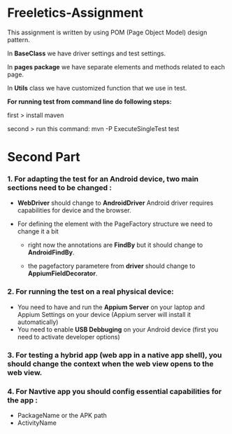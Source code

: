 # Freeletics-Assignment

This assignment is written by using POM (Page Object Model) design pattern.

In **BaseClass** we have driver settings and test settings.

In **pages package** we have separate elements and methods related to each page.

In **Utils** class we have customized function that we use in test.

**For running test from command line do following steps:**

first > install maven

second > run this command: mvn -P ExecuteSingleTest test


# Second Part 

### 1. For adapting the test for an Android device, two main sections need to be changed : 

- **WebDriver** should change to **AndroidDriver**
Android driver requires capabilities for device and the browser.

- For defining the element with the PageFactory structure we need to change it a bit

  - right now the annotations are **FindBy** but it should change to **AndroidFindBy**.

  - the pagefactory parametere from **driver** should change to **AppiumFieldDecorator**.
  
  
### 2. For running the test on a real physical device: 

- You need to have and run the **Appium Server** on your laptop and Appium Settings on your device (Appium server will install it automatically)
- You need to enable **USB Debbuging** on your Android device (first you need to activate developer options)

### 3. For testing a hybrid app (web app in a native app shell), you should change the context when the web view opens to the web view.

### 4. For Navtive app you should config essential capabilities for the app : 
- PackageName or the APK path
- ActivityName 
